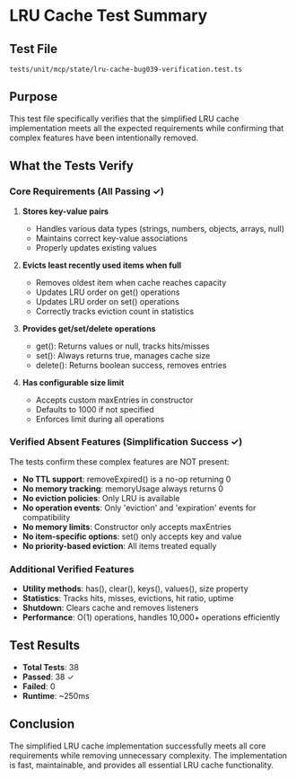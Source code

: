 # LRU Cache Test Summary

## Test File

`tests/unit/mcp/state/lru-cache-bug039-verification.test.ts`

## Purpose

This test file specifically verifies that the simplified LRU cache implementation meets
all the expected requirements while confirming that complex features have been intentionally
removed.

## What the Tests Verify

### Core Requirements (All Passing ✓)

1. **Stores key-value pairs**
   - Handles various data types (strings, numbers, objects, arrays, null)
   - Maintains correct key-value associations
   - Properly updates existing values

2. **Evicts least recently used items when full**
   - Removes oldest item when cache reaches capacity
   - Updates LRU order on get() operations
   - Updates LRU order on set() operations
   - Correctly tracks eviction count in statistics

3. **Provides get/set/delete operations**
   - get(): Returns values or null, tracks hits/misses
   - set(): Always returns true, manages cache size
   - delete(): Returns boolean success, removes entries

4. **Has configurable size limit**
   - Accepts custom maxEntries in constructor
   - Defaults to 1000 if not specified
   - Enforces limit during all operations

### Verified Absent Features (Simplification Success ✓)

The tests confirm these complex features are NOT present:

- **No TTL support**: removeExpired() is a no-op returning 0
- **No memory tracking**: memoryUsage always returns 0
- **No eviction policies**: Only LRU is available
- **No operation events**: Only 'eviction' and 'expiration' events for compatibility
- **No memory limits**: Constructor only accepts maxEntries
- **No item-specific options**: set() only accepts key and value
- **No priority-based eviction**: All items treated equally

### Additional Verified Features

- **Utility methods**: has(), clear(), keys(), values(), size property
- **Statistics**: Tracks hits, misses, evictions, hit ratio, uptime
- **Shutdown**: Clears cache and removes listeners
- **Performance**: O(1) operations, handles 10,000+ operations efficiently

## Test Results

- **Total Tests**: 38
- **Passed**: 38 ✓
- **Failed**: 0
- **Runtime**: ~250ms

## Conclusion

The simplified LRU cache implementation successfully meets all core requirements while
removing unnecessary complexity. The implementation is fast, maintainable, and provides all
essential LRU cache functionality.
